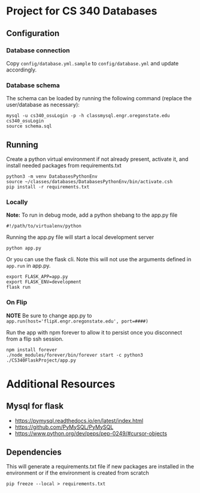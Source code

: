 # Project for CS 340 Databases

## Configuration

### Database connection

Copy `config/database.yml.sample` to `config/database.yml` and update accordingly.

### Database schema

The schema can be loaded by running the following command (replace the user/database as necessary):

```
mysql -u cs340_osuLogin -p -h classmysql.engr.oregonstate.edu cs340_osuLogin
source schema.sql
```

## Running


Create a python virtual environment if not already present, activate it, and install needed packages from requirements.txt
```
python3 -m venv DatabasesPythonEnv
source ~/classes/databases/DatabasesPythonEnv/bin/activate.csh
pip install -r requirements.txt
```

### Locally

**Note:** To run in debug mode, add a python shebang to the app.py file
```
#!/path/to/virtualenv/python
```

Running the app.py file will start a local development server
```
python app.py
```

Or you can use the flask cli. Note this will not use the arguments defined in `app.run` in app.py.

```
export FLASK_APP=app.py
export FLASK_ENV=development
flask run
```

### On Flip

**NOTE** Be sure to change app.py to `app.run(host='flipX.engr.oregonstate.edu', port=####)`

Run the app with npm forever to allow it to persist once you disconnect from a flip ssh session.
```
npm install forever
./node_modules/forever/bin/forever start -c python3 ./CS340FlaskProject/app.py
```



# Additional Resources

## Mysql for flask

* https://pymysql.readthedocs.io/en/latest/index.html
* https://github.com/PyMySQL/PyMySQL
* https://www.python.org/dev/peps/pep-0249/#cursor-objects


## Dependencies

This will generate a requirements.txt file if new packages are installed in the environment or if the environment is created from scratch
```
pip freeze --local > requirements.txt
```
